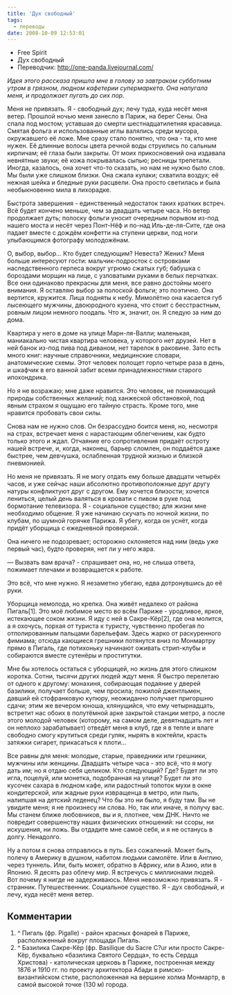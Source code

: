 ```yaml
---
title: 'Дух свободный'
tags:
  - переводы
date: 2008-10-09 12:53:01
---
```



* Free Spirit
* Дух свободный
* Переводчик: http://one-panda.livejournal.com/

_Идея этого рассказа пришла мне в голову за завтраком субботним утром в грязном, людном кафетерии супермаркета. Она напугала меня, и продолжает пугать до сих пор._
<!--more-->
Меня не привязать. Я - свободный дух; лечу туда, куда несёт меня ветер. Прошлой ночью меня занесло в Париж, на берег Сены. Она спала под мостом; уставшая до смерти шестнадцатилетняя красавица. Смятая фольга и использованные иглы валялись среди мусора, окружавшего её ложе. Мне сразу стало понятно, что она - та, кто мне нужен. Её длинные волосы цвета речной воды струились по сальным кирпичам; её глаза были закрыты. От моих прикосновений она издавала невнятные звуки; её кожа покрывалась сыпью; ресницы трепетали. Иногда, казалось, она хочет что-то сказать, но нам не нужно было слов. Мы были уже слишком близки. Она сжала кулаки; схватила воздух; её нежная шейка и бледные руки расцвели. Она просто светилась и была необыкновенно мила в лихорадке.

Быстрота завершения - единственный недостаток таких кратких встреч. Всё будет кончено меньше, чем за двадцать четыре часа. Но ветер продолжает дуть; полоску фольги уносит очередным порывом из-под нашего моста и несёт через Понт-Нёф и по-над Иль-де-ля-Сите, где она падает вместе с дождём конфетти на ступени церкви, под ноги улыбающимся фотографу молодожёнам.

О, выбор, выбор... Кто будет следующим? Невеста? Жених? Меня больше интересуют гости: мальчик-подросток с островками наследственного герпеса вокруг угрюмо сжатых губ; бабушка с бороздами морщин на лице, с узловатыми руками в белых перчатках. Все они одинаково прекрасны для меня, все равно достойны моего внимания. Я оставляю выбор за полоской фольги; это поэтично. Она вертится, кружится. Лица подняты к небу. Мимолётно она касается губ лысеющего мужчины, двоюродного кузена, что стоит с бесстрастным, ровным лицом немного поодаль. Что ж, значит, он. Я следую за ним до дома.

Квартира у него в доме на улице Марн-ля-Валли; маленькая, маниакально чистая квартира человека, у которого нет друзей. Нет в ней банок из-под пива под диваном, нет тарелок в раковине. Зато есть много книг: научные справочники, медицинские словари, анатомические схемы. Этот человек полощет горло четыре раза в день, и шкафчик в его ванной забит всеми принадлежностями старого ипохондрика.

Но я не возражаю; мне даже нравится. Это человек, не понимающий природы собственных желаний; под ханжеской обстановкой, под явным страхом я ощущаю его тайную страсть. Кроме того, мне нравится пробовать свои силы.

Снова нам не нужно слов. Он безрассудно боится меня, но, несмотря на страх, встречает меня с нарастающим облегчением, как будто только этого и ждал. Отчаяние его сопротивления придаёт остроту нашей встрече, и, когда, наконец, барьер сломлен, он поддаётся даже быстрее, чем девчушка, ослабленная трудной жизнью и близкой пневмонией.

Но меня не привязать. Я не могу отдать ему больше двадцати четырёх часов, и уже сейчас наши абсолютно противоположные друг другу натуры конфликтуют друг с другом. Ему хочется близости; хочется лениться, целый день валяться в кровати с пивом в руке под бормотание телевизора. Я - социальное существо; для жизни мне необходимо общение. Я уже начинаю скучать по ночной жизни, по клубам, по шумной горячке Парижа. Я убегу, когда он уснёт, когда придёт уборщица с ежедневной проверкой.

Она ничего не подозревает; осторожно склоняется над ним (ведь уже первый час), будто проверяя, нет ли у него жара.

— Вызвать вам врача? - спрашивает она, но, не слыша ответа, пожимает плечами и возвращается к работе.

Это всё, что мне нужно. Я незаметно убегаю, едва дотронувшись до её руки.

Уборщица немолода, но крепка. Она живёт недалеко от района Пигаль[1]. Это моё любимое место во всём Париже - уродливое, яркое, истекающее соком жизни. Я иду с ней в Сакре-Кёр[2], где она молится, а я охочусь, порхая от туриста к туристу, чувственно пробегая по отполированным пальцами барельефам. Здесь жарко от раскуренного фимиама; отсюда кающиеся грешники потянутся вниз по Монмартру прямо в Пигаль, где потихоньку начинают оживать стрип-клубы и собираются вместе сутенёры и проститутки.

Мне бы хотелось остаться с уборщицей, но жизнь для этого слишком коротка. Сотни, тысячи других людей ждут меня. Я быстро перелетаю от одного к другому: монахиня, собирающая подаяние у дверей базилики, получает больше, чем просила; пожилой джентльмен, давший ей стофранковую купюру, неожиданно получает пригоршню сдачи; этим же вечером юноша, клянущийся, что ему четырнадцать, встретит нас обоих в полутёмной арке закрытой станции метро, а после этого молодой человек (которому, на самом деле, девятнадцать лет и он неплохо зарабатывает) отведёт меня в клуб, где я в тепле и влаге свободно смогу крутиться среди гуляк, нырять в коктейли, красть затяжки сигарет, прикасаться к плоти...

Все равны для меня: молодые, старые, праведники или грешники, мужчины или женщины. Двадцать четыре часа - это всё, что я могу дать им; но я отдаю себя целиком. Кто следующий? Где? Будет ли это игла, поцелуй, или монетка, подобранная на улице? Будет ли это кусочек сахара в людном кафе, или радостный топоток мухи в окне кондитерской, или жадные руки извращенца в метро, или пыль, налипшая на детский леденец? Что бы это ни было, я буду там. Вы не увидите меня; я не произнесу ни слова. Но, так или иначе, я получу вас. Мы станем ближе любовников, вы и я, плотнее, чем ДНК. Ничто не повредит совершенству наших физических отношений: ни ссоры, ни искушения, ни ложь. Вы отдадите мне самоё себя, и я не останусь в долгу. Ненадолго.

Ну а потом я снова отправлюсь в путь. Без сожалений. Может быть, полечу в Америку в душном, набитом людьми самолёте. Или в Англию, через туннель. Или, быть может, обратно в Африку, или в Азию, или в Японию. Я десять раз облечу мир. Я встречусь с миллионами людей. Вот почему я нигде не задерживаюсь. Меня невозможно привязать. Я - странник. Путешественник. Социальное существо. Я - дух свободный, и лечу, куда несёт меня ветер.


## Комментарии

   1. ^ Пигаль (фр. Pigalle)  -  район красных фонарей в Париже, расположенный вокруг площади Пигаль.
   2. ^ Базилика Сакре-Кёр (фр. Basilique du Sacre C?ur или просто Сакре-Кёр, буквально «базилика Святого Сердца», то есть Сердца Христова)  -  католическая церковь в Париже, построенная между 1876 и 1910 гг. по проекту архитектора Абади в римско-византийском стиле, расположенная на вершине холма Монмартр, в самой высокой точке (130 м) города.

